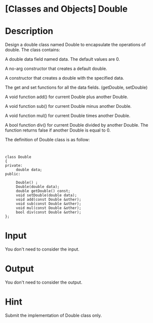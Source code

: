 # [Classes and Objects] Double

# Description
Design a double class named Double to encapsulate the operations of double. The class contains:

A double data field named data. The default values are 0.

A no-arg constructor that creates a default double.

A constructor that creates a double with the specified data.

The get and set functions for all the data fields. (getDouble, setDouble)

A void function add() for current Double plus another Double.

A void function sub() for current Double minus another Double.

A void function mul() for current Double times another Double.

A bool function div() for current Double divided by another Double. The function returns false if another Double is equal to 0.

The definition of Double class is as follow:
```


class Double
{
private:
     double data;
public:

     Double() ;
     Double(double data);
     double getDouble() const;
     void setDouble(double data);
     void add(const Double &other);
     void sub(const Double &other);
     void mul(const Double &other);
     bool div(const Double &other);
};
```

# Input

You don't need to consider the input.

# Output

 You don't need to consider the output.

# Hint

 Submit the implementation of Double class only.

